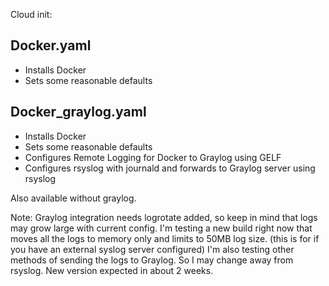 Cloud init:

## Docker.yaml
- Installs Docker
- Sets some reasonable defaults
  
## Docker_graylog.yaml

- Installs Docker
- Sets some reasonable defaults
- Configures Remote Logging for Docker to Graylog using GELF
- Configures rsyslog with journald and forwards to Graylog server using rsyslog

Also available without graylog.

Note:
Graylog integration needs logrotate added, so keep in mind that logs may grow large with current config.
I'm testing a new build right now that moves all the logs to memory only and limits to 50MB log size.  (this is for if you have an external syslog server configured)
I'm also testing other methods of sending the logs to Graylog.  So I may change away from rsyslog.
New version expected in about 2 weeks.
